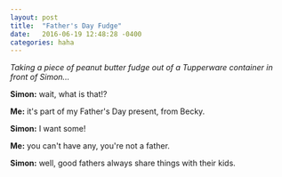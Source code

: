 ```yaml
---
layout: post
title:  "Father's Day Fudge"
date:   2016-06-19 12:48:28 -0400
categories: haha
---
```


*Taking a piece of peanut butter fudge out of a Tupperware container in front of Simon...*

**Simon:** wait, what is that!?

**Me:** it's part of my Father's Day present, from Becky.

**Simon:** I want some!

**Me:** you can't have any, you're not a father.

**Simon:** well, good fathers always share things with their kids.
